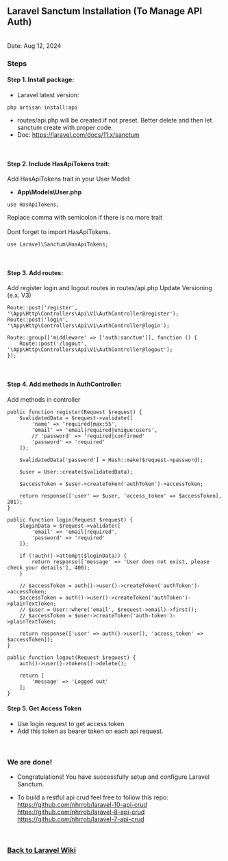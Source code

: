 ## Laravel Sanctum Installation (To Manage API Auth)

<br/>Date: Aug 12, 2024 <br/>

### Steps
#### Step 1. **Install package:** 
- Laravel latest version: <br>
``` 
php artisan install:api
```
- routes/api.php will be created if not preset. Better delete and then let sanctum create with proper code.
- Doc: https://laravel.com/docs/11.x/sanctum 
<br>

#### Step 2. **Include HasApiTokens trait:**
Add HasApiTokens trait in your User Model:
- **App\Models\User.php**
``` 
use HasApiTokens,
```
Replace comma with semicolon if there is no more trait <br><br>
Dont forget to import HasApiTokens. <br> 

``` 
use Laravel\Sanctum\HasApiTokens; 
```
<br>

#### Step 3. **Add routes:**
Add register login and logout routes in routes/api.php
Update Versioning (e.x. V3)
``` 
Route::post('register', '\App\Http\Controllers\Api\V1\AuthController@register');
Route::post('login', '\App\Http\Controllers\Api\V1\AuthController@login');

Route::group(['middleware' => ['auth:sanctum']], function () {
    Route::post('/logout', '\App\Http\Controllers\Api\V1\AuthController@logout');
});
``` 

<br>

#### Step 4. **Add methods in AuthController:**
Add methods in controller
``` 
public function register(Request $request) {
    $validatedData = $request->validate([
        'name' => 'required|max:55',
        'email' => 'email|required|unique:users',
        // 'password' => 'required|confirmed'
        'password' => 'required'
    ]);

    $validatedData['password'] = Hash::make($request->password);

    $user = User::create($validatedData);

    $accessToken = $user->createToken('authToken')->accessToken;

    return response(['user' => $user, 'access_token' => $accessToken], 201);
}

public function login(Request $request) {
    $loginData = $request->validate([
        'email' => 'email|required',
        'password' => 'required'
    ]);

    if (!auth()->attempt($loginData)) {
        return response(['message' => 'User does not exist, please check your details'], 400);
    }

    // $accessToken = auth()->user()->createToken('authToken')->accessToken;
    $accessToken = auth()->user()->createToken('authToken')->plainTextToken;
    // $user = User::where('email', $request->email)->first();
    // $accessToken = $user->createToken('auth-token')->plainTextToken;

    return response(['user' => auth()->user(), 'access_token' => $accessToken]);
}

public function logout(Request $request) {
    auth()->user()->tokens()->delete();

    return [
        'message' => 'Logged out'
    ];
}
``` 

#### Step 5. **Get Access Token**  
- Use login request to get access token
- Add this token as bearer token on each api request.
<br>

### We are done!

- Congratulations! You have successfully setup and configure Laravel Sanctum. <br>

- To build a restful api crud feel free to follow this repo: <br>
<a href="https://github.com/nhrrob/laravel-10-api-crud">https://github.com/nhrrob/laravel-10-api-crud </a> <br>
<a href="https://github.com/nhrrob/laravel-8-api-crud">https://github.com/nhrrob/laravel-8-api-crud </a> <br>
<a href="https://github.com/nhrrob/laravel-7-api-crud">https://github.com/nhrrob/laravel-7-api-crud</a>


<br>

### <a href='https://github.com/nhrrob/laravelwiki'>Back to Laravel Wiki</a>

